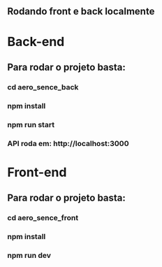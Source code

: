 ## Rodando front e back localmente

# Back-end
## Para rodar o projeto basta:

### cd aero_sence_back
### npm install
### npm run start
### API roda em: http://localhost:3000


# Front-end
## Para rodar o projeto basta:

### cd aero_sence_front
### npm install
### npm run dev
